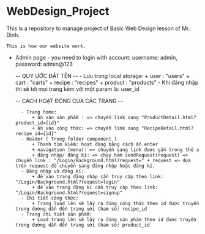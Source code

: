 # WebDesign_Project
This is a repository to manage project of Basic Web Design lesson of Mr. Dinh.

    This is how our website work.
- Admin page - you need to login with account: username: admin, password: admin@123

    -- QUY ƯỚC ĐẶT TÊN --
        - Lưu trong local storage: 
            + user : "users"
            + cart : "carts"
            + recipe : "recipes"
            + product : "products"
        - Khi đăng nhập thì sẽ tới mọi trang kèm với một param là: user_id

    -- CÁCH HOẠT ĐỘNG CỦA CÁC TRANG --

        - Trang home: 
            + ấn vào sản phẩm : => chuyển link sang "ProductDetail.html?product_id={id}"
            + ấn vào công thức: => chuyển link sang "RecipeDetail.html?recipe_id={id}"
        - Header ( Trong folder component )
            + Thanh tìm kiếm: hoạt động bằng cách ấn enter
            + navigation (menu): => chuyển sang link được gắn trong thẻ a
            + đăng nhập/ đăng kí: => chạy hàm sendRequest(request) => chuyển link : "/Login/Background.html?request=" + request => dựa trên request để chuyển sang đăng nhập hoặc đăng kí.
        - Đăng nhập và đăng kí:
            + để vào trang đăng nhập cần truy cập theo link: "/Login/Background.html?request=login"
            + để vào trang đăng kí cần truy cập theo link: "/Login/Background.html?request=signup"
        - Chi tiết công thức: 
            + Trang load lên sẽ lấy ra đúng công thức theo id được truyền trong đường dẫn đến trang với tham số: recipe_id
        - Trang chi tiết sản phẩm:
            + Load trang lên sẽ lấy ra đúng sản phảm theo id được truyền trong đường dẫn đến trang với tham số: product_id